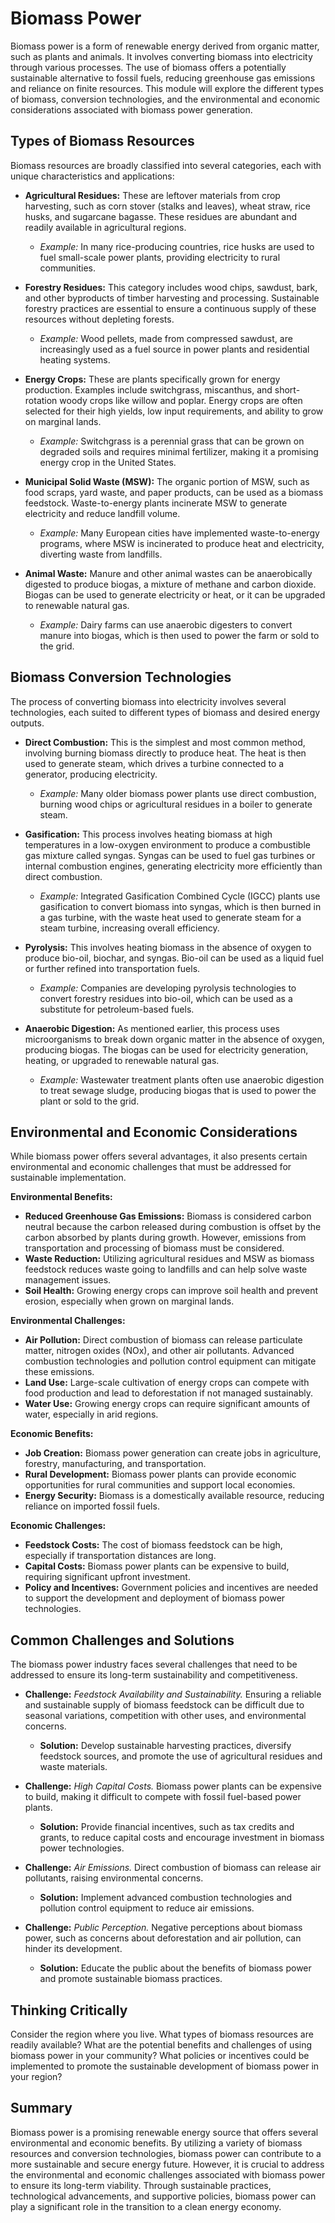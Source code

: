 # Biomass Power

Biomass power is a form of renewable energy derived from organic matter, such as plants and animals. It involves converting biomass into electricity through various processes. The use of biomass offers a potentially sustainable alternative to fossil fuels, reducing greenhouse gas emissions and reliance on finite resources. This module will explore the different types of biomass, conversion technologies, and the environmental and economic considerations associated with biomass power generation.

## Types of Biomass Resources

Biomass resources are broadly classified into several categories, each with unique characteristics and applications:

*   **Agricultural Residues:** These are leftover materials from crop harvesting, such as corn stover (stalks and leaves), wheat straw, rice husks, and sugarcane bagasse. These residues are abundant and readily available in agricultural regions.
    *   *Example:* In many rice-producing countries, rice husks are used to fuel small-scale power plants, providing electricity to rural communities.

*   **Forestry Residues:** This category includes wood chips, sawdust, bark, and other byproducts of timber harvesting and processing. Sustainable forestry practices are essential to ensure a continuous supply of these resources without depleting forests.
    *   *Example:* Wood pellets, made from compressed sawdust, are increasingly used as a fuel source in power plants and residential heating systems.

*   **Energy Crops:** These are plants specifically grown for energy production. Examples include switchgrass, miscanthus, and short-rotation woody crops like willow and poplar. Energy crops are often selected for their high yields, low input requirements, and ability to grow on marginal lands.
    *   *Example:* Switchgrass is a perennial grass that can be grown on degraded soils and requires minimal fertilizer, making it a promising energy crop in the United States.

*   **Municipal Solid Waste (MSW):** The organic portion of MSW, such as food scraps, yard waste, and paper products, can be used as a biomass feedstock. Waste-to-energy plants incinerate MSW to generate electricity and reduce landfill volume.
    *   *Example:* Many European cities have implemented waste-to-energy programs, where MSW is incinerated to produce heat and electricity, diverting waste from landfills.

*   **Animal Waste:** Manure and other animal wastes can be anaerobically digested to produce biogas, a mixture of methane and carbon dioxide. Biogas can be used to generate electricity or heat, or it can be upgraded to renewable natural gas.
    *   *Example:* Dairy farms can use anaerobic digesters to convert manure into biogas, which is then used to power the farm or sold to the grid.

## Biomass Conversion Technologies

The process of converting biomass into electricity involves several technologies, each suited to different types of biomass and desired energy outputs.

*   **Direct Combustion:** This is the simplest and most common method, involving burning biomass directly to produce heat. The heat is then used to generate steam, which drives a turbine connected to a generator, producing electricity.
    *   *Example:* Many older biomass power plants use direct combustion, burning wood chips or agricultural residues in a boiler to generate steam.

*   **Gasification:** This process involves heating biomass at high temperatures in a low-oxygen environment to produce a combustible gas mixture called syngas. Syngas can be used to fuel gas turbines or internal combustion engines, generating electricity more efficiently than direct combustion.
    *   *Example:* Integrated Gasification Combined Cycle (IGCC) plants use gasification to convert biomass into syngas, which is then burned in a gas turbine, with the waste heat used to generate steam for a steam turbine, increasing overall efficiency.

*   **Pyrolysis:** This involves heating biomass in the absence of oxygen to produce bio-oil, biochar, and syngas. Bio-oil can be used as a liquid fuel or further refined into transportation fuels.
    *   *Example:* Companies are developing pyrolysis technologies to convert forestry residues into bio-oil, which can be used as a substitute for petroleum-based fuels.

*   **Anaerobic Digestion:** As mentioned earlier, this process uses microorganisms to break down organic matter in the absence of oxygen, producing biogas. The biogas can be used for electricity generation, heating, or upgraded to renewable natural gas.
    *   *Example:* Wastewater treatment plants often use anaerobic digestion to treat sewage sludge, producing biogas that is used to power the plant or sold to the grid.

## Environmental and Economic Considerations

While biomass power offers several advantages, it also presents certain environmental and economic challenges that must be addressed for sustainable implementation.

**Environmental Benefits:**

*   **Reduced Greenhouse Gas Emissions:** Biomass is considered carbon neutral because the carbon released during combustion is offset by the carbon absorbed by plants during growth. However, emissions from transportation and processing of biomass must be considered.
*   **Waste Reduction:** Utilizing agricultural residues and MSW as biomass feedstock reduces waste going to landfills and can help solve waste management issues.
*   **Soil Health:** Growing energy crops can improve soil health and prevent erosion, especially when grown on marginal lands.

**Environmental Challenges:**

*   **Air Pollution:** Direct combustion of biomass can release particulate matter, nitrogen oxides (NOx), and other air pollutants. Advanced combustion technologies and pollution control equipment can mitigate these emissions.
*   **Land Use:** Large-scale cultivation of energy crops can compete with food production and lead to deforestation if not managed sustainably.
*   **Water Use:** Growing energy crops can require significant amounts of water, especially in arid regions.

**Economic Benefits:**

*   **Job Creation:** Biomass power generation can create jobs in agriculture, forestry, manufacturing, and transportation.
*   **Rural Development:** Biomass power plants can provide economic opportunities for rural communities and support local economies.
*   **Energy Security:** Biomass is a domestically available resource, reducing reliance on imported fossil fuels.

**Economic Challenges:**

*   **Feedstock Costs:** The cost of biomass feedstock can be high, especially if transportation distances are long.
*   **Capital Costs:** Biomass power plants can be expensive to build, requiring significant upfront investment.
*   **Policy and Incentives:** Government policies and incentives are needed to support the development and deployment of biomass power technologies.

## Common Challenges and Solutions

The biomass power industry faces several challenges that need to be addressed to ensure its long-term sustainability and competitiveness.

*   **Challenge:** *Feedstock Availability and Sustainability.* Ensuring a reliable and sustainable supply of biomass feedstock can be difficult due to seasonal variations, competition with other uses, and environmental concerns.
    *   **Solution:** Develop sustainable harvesting practices, diversify feedstock sources, and promote the use of agricultural residues and waste materials.

*   **Challenge:** *High Capital Costs.* Biomass power plants can be expensive to build, making it difficult to compete with fossil fuel-based power plants.
    *   **Solution:** Provide financial incentives, such as tax credits and grants, to reduce capital costs and encourage investment in biomass power technologies.

*   **Challenge:** *Air Emissions.* Direct combustion of biomass can release air pollutants, raising environmental concerns.
    *   **Solution:** Implement advanced combustion technologies and pollution control equipment to reduce air emissions.

*   **Challenge:** *Public Perception.* Negative perceptions about biomass power, such as concerns about deforestation and air pollution, can hinder its development.
    *   **Solution:** Educate the public about the benefits of biomass power and promote sustainable biomass practices.

## Thinking Critically

Consider the region where you live. What types of biomass resources are readily available? What are the potential benefits and challenges of using biomass power in your community? What policies or incentives could be implemented to promote the sustainable development of biomass power in your region?

## Summary

Biomass power is a promising renewable energy source that offers several environmental and economic benefits. By utilizing a variety of biomass resources and conversion technologies, biomass power can contribute to a more sustainable and secure energy future. However, it is crucial to address the environmental and economic challenges associated with biomass power to ensure its long-term viability. Through sustainable practices, technological advancements, and supportive policies, biomass power can play a significant role in the transition to a clean energy economy.